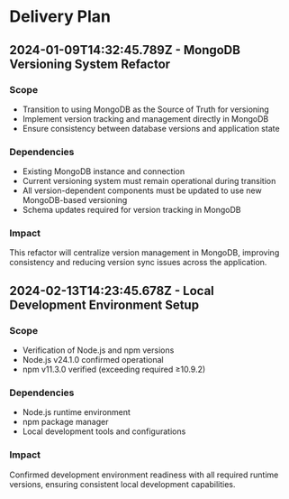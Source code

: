 # Delivery Plan

## 2024-01-09T14:32:45.789Z - MongoDB Versioning System Refactor

### Scope
- Transition to using MongoDB as the Source of Truth for versioning
- Implement version tracking and management directly in MongoDB
- Ensure consistency between database versions and application state

### Dependencies
- Existing MongoDB instance and connection
- Current versioning system must remain operational during transition
- All version-dependent components must be updated to use new MongoDB-based versioning
- Schema updates required for version tracking in MongoDB

### Impact
This refactor will centralize version management in MongoDB, improving consistency and reducing version sync issues across the application.

## 2024-02-13T14:23:45.678Z - Local Development Environment Setup

### Scope
- Verification of Node.js and npm versions
- Node.js v24.1.0 confirmed operational
- npm v11.3.0 verified (exceeding required ≥10.9.2)

### Dependencies
- Node.js runtime environment
- npm package manager
- Local development tools and configurations

### Impact
Confirmed development environment readiness with all required runtime versions, ensuring consistent local development capabilities.
